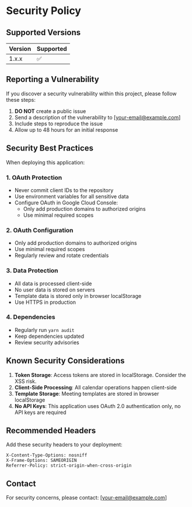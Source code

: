 # Security Policy

## Supported Versions

| Version | Supported          |
| ------- | ------------------ |
| 1.x.x   | :white_check_mark: |

## Reporting a Vulnerability

If you discover a security vulnerability within this project, please follow these steps:

1. **DO NOT** create a public issue
2. Send a description of the vulnerability to [your-email@example.com]
3. Include steps to reproduce the issue
4. Allow up to 48 hours for an initial response

## Security Best Practices

When deploying this application:

### 1. OAuth Protection
- Never commit client IDs to the repository
- Use environment variables for all sensitive data
- Configure OAuth in Google Cloud Console:
  - Only add production domains to authorized origins
  - Use minimal required scopes

### 2. OAuth Configuration
- Only add production domains to authorized origins
- Use minimal required scopes
- Regularly review and rotate credentials

### 3. Data Protection
- All data is processed client-side
- No user data is stored on servers
- Template data is stored only in browser localStorage
- Use HTTPS in production

### 4. Dependencies
- Regularly run `yarn audit`
- Keep dependencies updated
- Review security advisories

## Known Security Considerations

1. **Token Storage**: Access tokens are stored in localStorage. Consider the XSS risk.
2. **Client-Side Processing**: All calendar operations happen client-side
3. **Template Storage**: Meeting templates are stored in browser localStorage
4. **No API Keys**: This application uses OAuth 2.0 authentication only, no API keys are required

## Recommended Headers

Add these security headers to your deployment:

```
X-Content-Type-Options: nosniff
X-Frame-Options: SAMEORIGIN
Referrer-Policy: strict-origin-when-cross-origin
```

## Contact

For security concerns, please contact: [your-email@example.com]